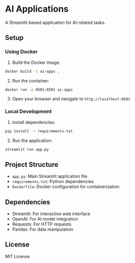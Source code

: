 # AI Applications

A Streamlit-based application for AI-related tasks.

## Setup

### Using Docker

1. Build the Docker image:
```bash
docker build -t ai-apps .
```

2. Run the container:
```bash
docker run -p 8501:8501 ai-apps
```

3. Open your browser and navigate to `http://localhost:8501`

### Local Development

1. Install dependencies:
```bash
pip install -r requirements.txt
```

2. Run the application:
```bash
streamlit run app.py
```

## Project Structure

- `app.py`: Main Streamlit application file
- `requirements.txt`: Python dependencies
- `Dockerfile`: Docker configuration for containerization

## Dependencies

- Streamlit: For interactive web interface
- OpenAI: For AI model integration
- Requests: For HTTP requests
- Pandas: For data manipulation

## License

MIT License
